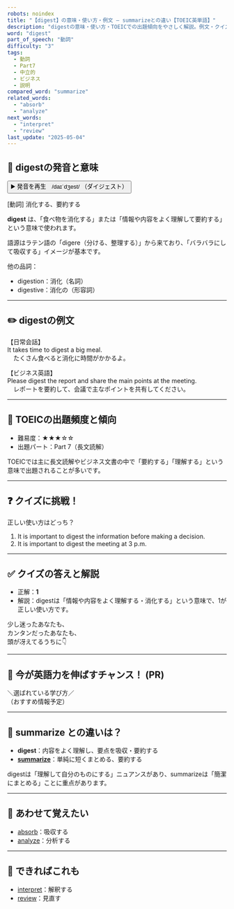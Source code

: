 ```yaml
---
robots: noindex
title: "【digest】の意味・使い方・例文 ― summarizeとの違い【TOEIC英単語】"
description: "digestの意味・使い方・TOEICでの出題傾向をやさしく解説。例文・クイズ付きでsummarizeとの違いもわかりやすく学べます。"
word: "digest"
part_of_speech: "動詞"
difficulty: "3"
tags:
  - 動詞
  - Part7
  - 中立的
  - ビジネス
  - 説明
compared_word: "summarize"
related_words:
  - "absorb"
  - "analyze"
next_words:
  - "interpret"
  - "review"
last_update: "2025-05-04"
---
```


## 🔰 digestの発音と意味

<button class="play-audio" onclick="playTTS('digest')">
  <span class="play-audio-main">
    ▶️ 発音を再生　/daɪˈdʒest/
  </span>
  <span class="play-audio-sub">
    （ダイジェスト）
  </span>
</button>

[動詞] 消化する、要約する

**digest** は、「食べ物を消化する」または「情報や内容をよく理解して要約する」という意味で使われます。

語源はラテン語の「digere（分ける、整理する）」から来ており、「バラバラにして吸収する」イメージが基本です。

他の品詞：  
- digestion：消化（名詞）
- digestive：消化の（形容詞）

---

## ✏️ digestの例文

【日常会話】  
It takes time to digest a big meal.  
　たくさん食べると消化に時間がかかるよ。

【ビジネス英語】  
Please digest the report and share the main points at the meeting.  
　レポートを要約して、会議で主なポイントを共有してください。

---

## 🎯 TOEICの出題頻度と傾向

- 難易度：★★★☆☆
- 出題パート：Part 7（長文読解）

TOEICでは主に長文読解やビジネス文書の中で「要約する」「理解する」という意味で出題されることが多いです。

---

## ❓ クイズに挑戦！

正しい使い方はどっち？

1. It is important to digest the information before making a decision.  
2. It is important to digest the meeting at 3 p.m.

---

## ✅ クイズの答えと解説

- 正解：**1**
- 解説：digestは「情報や内容をよく理解する・消化する」という意味で、1が正しい使い方です。

少し迷ったあなたも、  
カンタンだったあなたも、  
頭が冴えてるうちに👇️

---

## 🚀 今が英語力を伸ばすチャンス！ (PR)

<div class="info-center">
＼選ばれている学び方／<br>  
（おすすめ情報予定）
</div>

---

## 🤔  summarize との違いは？

- **digest**：内容をよく理解し、要点を吸収・要約する
- **[summarize](/word/summarize/)**：単純に短くまとめる、要約する

digestは「理解して自分のものにする」ニュアンスがあり、summarizeは「簡潔にまとめる」ことに重点があります。

---

## 🧩 あわせて覚えたい

- [absorb](/word/absorb/)：吸収する
- [analyze](/word/analyze/)：分析する

---

## 📖 できればこれも

- [interpret](/word/interpret/)：解釈する
- [review](/word/review/)：見直す

<!-- cvid: aid08_bid31 -->
